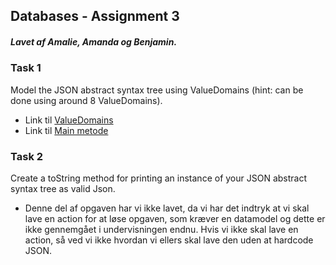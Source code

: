## Databases - Assignment 3

##### Lavet af Amalie, Amanda og Benjamin.

### Task 1
Model the JSON abstract syntax tree using ValueDomains (hint: can be done using around 8 ValueDomains).

- Link til [ValueDomains](https://github.com/amandajuhl95/Assignment3/blob/master/edmasrc/assignment3.edma)
- Link til [Main metode](https://github.com/amandajuhl95/Assignment3/blob/master/src/dk/amandaogamalie/Assignment3/Assignment3.java)

### Task 2
Create a toString method for printing an instance of your JSON abstract syntax tree as valid Json.

- Denne del af opgaven har vi ikke lavet, da vi har det indtryk at vi skal lave en action for at løse opgaven, som kræver en datamodel og dette er ikke gennemgået i undervisningen endnu. Hvis vi ikke skal lave en action, så ved vi ikke hvordan vi ellers skal lave den uden at hardcode JSON. 




